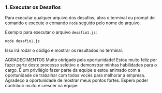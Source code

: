 
### 1. **Executar os Desafios**

Para executar qualquer arquivo dos desafios, abra o terminal ou prompt de comando e execute o comando `node` seguido pelo nome do arquivo.

Exemplo para executar o arquivo `desafio1.js`:

```bash
node desafio1.js
```

Isso irá rodar o código e mostrar os resultados no terminal.

AGRADECIMENTOS
Muito obrigado pela oportunidade! Estou muito feliz por fazer parte deste processo seletivo e demonstrar minhas habilidades para o cargo. É um privilégio fazer parte da equipe e estou animado com a oportunidade de trabalhar com todos vocês para melhorar a empresa. Agradeço a oportunidade de mostrar meus pontos fortes. Espero poder contribuir muito e crescer na equipe.
